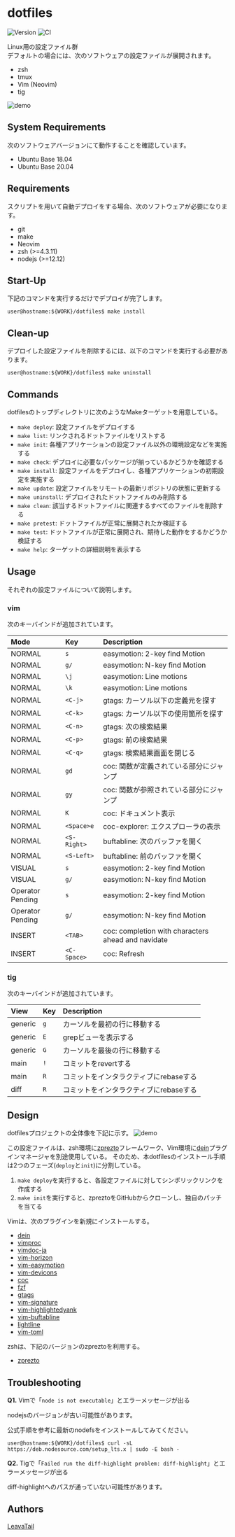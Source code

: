 # dotfiles

![Version](https://img.shields.io/github/tag/LeavaTail/dotfiles.svg)
![CI](https://github.com/LeavaTail/dotfiles/workflows/CI/badge.svg)

Linux用の設定ファイル群  
デフォルトの場合には、次のソフトウェアの設定ファイルが展開されます。

* zsh
* tmux
* Vim (Neovim)
* tig

![demo](https://github.com/LeavaTail/dotfiles/blob/images/vim20220201.png)

## System Requirements

次のソフトウェアバージョンにて動作することを確認しています。

* Ubuntu Base 18.04
* Ubuntu Base 20.04

## Requirements

スクリプトを用いて自動デプロイをする場合、次のソフトウェアが必要になります。

* git
* make
* Neovim
* zsh (>=4.3.11)
* nodejs (>=12.12)

## Start-Up

下記のコマンドを実行するだけでデプロイが完了します。

```shell
user@hostname:${WORK}/dotfiles$ make install
```

## Clean-up

デプロイした設定ファイルを削除するには、以下のコマンドを実行する必要があります。

```shell
user@hostname:${WORK}/dotfiles$ make uninstall
```

## Commands

dotfilesのトップディレクトリに次のようなMakeターゲットを用意している。

* `make deploy`: 設定ファイルをデプロイする
* `make list`: リンクされるドットファイルをリストする
* `make init`: 各種アプリケーションの設定ファイル以外の環境設定などを実施する
* `make check`: デプロイに必要なパッケージが揃っているかどうかを確認する
* `make install`: 設定ファイルをデプロイし、各種アプリケーションの初期設定を実施する
* `make update`: 設定ファイルをリモートの最新リポジトリの状態に更新する
* `make uninstall`: デプロイされたドットファイルのみ削除する
* `make clean`: 該当するドットファイルに関連するすべてのファイルを削除する
* `make pretest`: ドットファイルが正常に展開されたか検証する
* `make test`: ドットファイルが正常に展開され、期待した動作をするかどうか検証する
* `make help`: ターゲットの詳細説明を表示する

## Usage

それぞれの設定ファイルについて説明します。

### vim

次のキーバインドが追加されています。

| Mode | Key | Description |
| :--- | :-- | :---------- |
| NORMAL | `s` | easymotion: 2-key find Motion |
| NORMAL | `g/` | easymotion: N-key find Motion |
| NORMAL | `\j` | easymotion: Line motions |
| NORMAL | `\k` | easymotion: Line motions |
| NORMAL | `<C-j>` | gtags: カーソル以下の定義元を探す |
| NORMAL | `<C-k>` | gtags: カーソル以下の使用箇所を探す |
| NORMAL | `<C-n>` | gtags: 次の検索結果 |
| NORMAL | `<C-p>` | gtags: 前の検索結果 |
| NORMAL | `<C-q>` | gtags: 検索結果画面を閉じる |
| NORMAL | `gd` | coc: 関数が定義されている部分にジャンプ |
| NORMAL | `gy` | coc: 関数が参照されている部分にジャンプ |
| NORMAL | `K` | coc: ドキュメント表示 |
| NORMAL | `<Space>e` | coc-explorer: エクスプローラの表示 |
| NORMAL | `<S-Right>` | buftabline: 次のバッファを開く |
| NORMAL | `<S-Left>` | buftabline: 前のバッファを開く |
| VISUAL | `s` | easymotion: 2-key find Motion |
| VISUAL | `g/` | easymotion: N-key find Motion |
| Operator Pending | `s` | easymotion: 2-key find Motion |
| Operator Pending | `g/` | easymotion: N-key find Motion |
| INSERT | `<TAB>` | coc: completion with characters ahead and navidate |
| INSERT | `<C-Space>` | coc: Refresh |

### tig

次のキーバインドが追加されています。

| View | Key | Description |
| :--- | :-- | :---------- |
| generic | `g` | カーソルを最初の行に移動する |
| generic | `E` | grepビューを表示する |
| generic | `G` | カーソルを最後の行に移動する |
| main | `!` | コミットをrevertする |
| main | `R` | コミットをインタラクティブにrebaseする |
| diff | `R` | コミットをインタラクティブにrebaseする |

## Design

dotfilesプロジェクトの全体像を下記に示す。
![demo](https://github.com/LeavaTail/dotfiles/blob/images/overall20220119.png)

この設定ファイルは、zsh環境に[zprezto](https://github.com/sorin-ionescu/prezto)フレームワーク、Vim環境に[dein](https://github.com/Shougo/dein.vim)プラグインマネージャを別途使用している。
そのため、本dotfilesのインストール手順は2つのフェーズ(`deploy`と`init`)に分割している。

1. `make deploy`を実行すると、各設定ファイルに対してシンボリックリンクを作成する
2. `make init`を実行すると、zpreztoをGitHubからクローンし、独自のパッチを当てる

Vimは、次のプラグインを新規にインストールする。

* [dein](https://github.com/Shougo/dein.vim)
* [vimproc](https://github.com/Shougo/vimproc.vim)
* [vimdoc-ja](https://github.com/vim-jp/vimdoc-ja)
* [vim-horizon](https://github.com/ntk148v/vim-horizon)
* [vim-easymotion](github.com/easymotion/vim-easymotion)
* [vim-devicons](https://github.com/ryanoasis/vim-devicons)
* [coc](https://github.com/neoclide/coc.nvim)
* [fzf](https://github.com/junegunn/fzf.vim)
* [gtags](https://github.com/vim-scripts/gtags.vim)
* [vim-signature](https://github.com/kshenoy/vim-signature)
* [vim-highlightedyank](https://github.com/machakann/vim-highlightedyank)
* [vim-buftabline](https://github.com/ap/vim-buftabline)
* [lightline](https://github.com/itchyny/lightline.vim)
* [vim-toml](https://github.com/cespare/vim-toml)

zshは、下記のバージョンのzpreztoを利用する。

* [zprezto](https://github.com/sorin-ionescu/prezto/commit/166cbe2fca25319db2551f0cc74a86c93259017d)

## Troubleshooting

**Q1.** Vimで「`node is not executable`」とエラーメッセージが出る

nodejsのバージョンが古い可能性があります。

公式手順を参考に最新のnodefsをインストールしてみてください。

```shell
user@hostname:${WORK}/dotfiles$ curl -sL https://deb.nodesource.com/setup_lts.x | sudo -E bash -
```

**Q2.** Tigで「`Failed run the diff-highlight problem: diff-highlight`」とエラーメッセージが出る

diff-highlightへのパスが通っていない可能性があります。

## Authors

[LeavaTail](https://github.com/LeavaTail)
